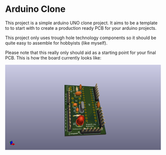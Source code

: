 # Arduino Clone

This project is a simple arduino UNO clone project.
It aims to be a template to to start with to create a production ready PCB
for your arduino projects.

This project only uses trough hole technology components so it should be quite
easy to assemble for hobbyists (like myself).

Please note that this really only should aid as a starting point for your final PCB.
This is how the board currently looks like:

![image](./res/image.png)
